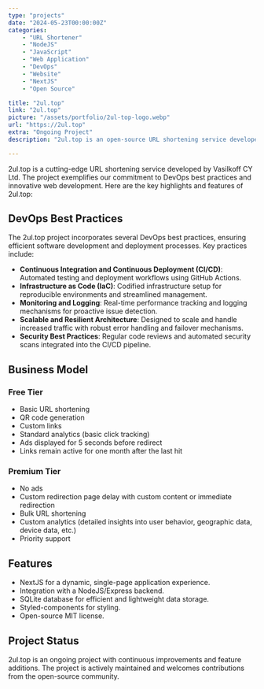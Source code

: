 ```yaml
---
type: "projects"
date: "2024-05-23T00:00:00Z"
categories: 
    - "URL Shortener"
    - "NodeJS"
    - "JavaScript"
    - "Web Application"
    - "DevOps"
    - "Website"
    - "NextJS"
    - "Open Source"

title: "2ul.top"
link: "2ul.top"
picture: "/assets/portfolio/2ul-top-logo.webp"
url: "https://2ul.top"
extra: "Ongoing Project"
description: "2ul.top is an open-source URL shortening service developed by Vasilkoff Ltd. The project showcases DevOps best practices and offers both free and premium URL shortening services."

---
```


2ul.top is a cutting-edge URL shortening service developed by Vasilkoff CY Ltd. The project exemplifies our commitment to DevOps best practices and innovative web development. Here are the key highlights and features of 2ul.top:

## DevOps Best Practices

The 2ul.top project incorporates several DevOps best practices, ensuring efficient software development and deployment processes. Key practices include:

- **Continuous Integration and Continuous Deployment (CI/CD)**: Automated testing and deployment workflows using GitHub Actions.
- **Infrastructure as Code (IaC)**: Codified infrastructure setup for reproducible environments and streamlined management.
- **Monitoring and Logging**: Real-time performance tracking and logging mechanisms for proactive issue detection.
- **Scalable and Resilient Architecture**: Designed to scale and handle increased traffic with robust error handling and failover mechanisms.
- **Security Best Practices**: Regular code reviews and automated security scans integrated into the CI/CD pipeline.

## Business Model

### Free Tier
- Basic URL shortening
- QR code generation
- Custom links
- Standard analytics (basic click tracking)
- Ads displayed for 5 seconds before redirect
- Links remain active for one month after the last hit

### Premium Tier
- No ads
- Custom redirection page delay with custom content or immediate redirection
- Bulk URL shortening
- Custom analytics (detailed insights into user behavior, geographic data, device data, etc.)
- Priority support

## Features

- NextJS for a dynamic, single-page application experience.
- Integration with a NodeJS/Express backend.
- SQLite database for efficient and lightweight data storage.
- Styled-components for styling.
- Open-source MIT license.

## Project Status

2ul.top is an ongoing project with continuous improvements and feature additions. The project is actively maintained and welcomes contributions from the open-source community.


